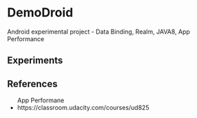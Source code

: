 # DemoDroid
Android experimental project - Data Binding, Realm, JAVA8, App Performance<br/>
## Experiments<br/>
## References<br/>
<ul>App Performane
  <li>https://classroom.udacity.com/courses/ud825</li>
</ul>
